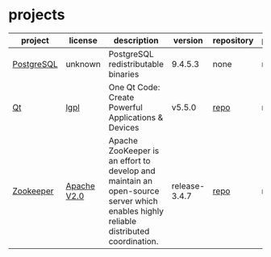 # projects

|project|license|description|version|repository|patch/diff|
|-------|-------|-----------|-------|----------|----------|
|[PostgreSQL](http://www.postgresql.org/ 'PostgreSQL')|unknown|PostgreSQL redistributable binaries|9.4.5.3|none|none|
|[Qt](http://qt.io/ 'Qt - Home')|[lgpl](http://www.qt.io/qt-licensing-terms/ 'LGPL')|One Qt Code: Create Powerful Applications & Devices|v5.5.0|[repo](http://code.qt.io/qt/qt5.git 'Qt5 main repo')|none|
|[Zookeeper](https://zookeeper.apache.org/ 'Zookeeper - Home')|[Apache V2.0](http://www.apache.org/licenses/ 'Apache V2.0')|Apache ZooKeeper is an effort to develop and maintain an open-source server which enables highly reliable distributed coordination.|release-3.4.7|[repo](https://github.com/apache/zookeeper.git 'Zookeeper main repo')|none|
